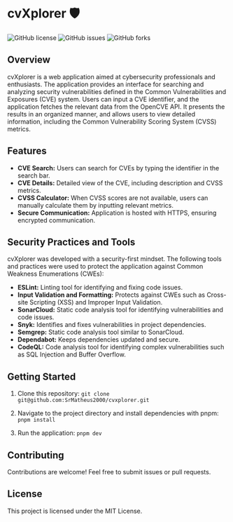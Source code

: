 # cvXplorer 🛡️

![GitHub license](https://img.shields.io/github/license/SrMatheus2000/cvxplorer)
![GitHub issues](https://img.shields.io/github/issues/SrMatheus2000/cvxplorer)
![GitHub forks](https://img.shields.io/github/forks/SrMatheus2000/cvxplorer)

## Overview

cvXplorer is a web application aimed at cybersecurity professionals and enthusiasts. The application provides an interface for searching and analyzing security vulnerabilities defined in the Common Vulnerabilities and Exposures (CVE) system. Users can input a CVE identifier, and the application fetches the relevant data from the OpenCVE API. It presents the results in an organized manner, and allows users to view detailed information, including the Common Vulnerability Scoring System (CVSS) metrics.

## Features

- **CVE Search:** Users can search for CVEs by typing the identifier in the search bar.
- **CVE Details:** Detailed view of the CVE, including description and CVSS metrics.
- **CVSS Calculator:** When CVSS scores are not available, users can manually calculate them by inputting relevant metrics.
- **Secure Communication:** Application is hosted with HTTPS, ensuring encrypted communication.

## Security Practices and Tools

cvXplorer was developed with a security-first mindset. The following tools and practices were used to protect the application against Common Weakness Enumerations (CWEs):

- **ESLint:** Linting tool for identifying and fixing code issues.
- **Input Validation and Formatting:** Protects against CWEs such as Cross-site Scripting (XSS) and Improper Input Validation.
- **SonarCloud:** Static code analysis tool for identifying vulnerabilities and code issues.
- **Snyk:** Identifies and fixes vulnerabilities in project dependencies.
- **Semgrep:** Static code analysis tool similar to SonarCloud.
- **Dependabot:** Keeps dependencies updated and secure.
- **CodeQL:** Code analysis tool for identifying complex vulnerabilities such as SQL Injection and Buffer Overflow.

## Getting Started

1. Clone this repository:
``git clone git@github.com:SrMatheus2000/cvxplorer.git``

2. Navigate to the project directory and install dependencies with pnpm:
``pnpm install``

3. Run the application:
``pnpm dev``

## Contributing

Contributions are welcome! Feel free to submit issues or pull requests.

## License

This project is licensed under the MIT License.

